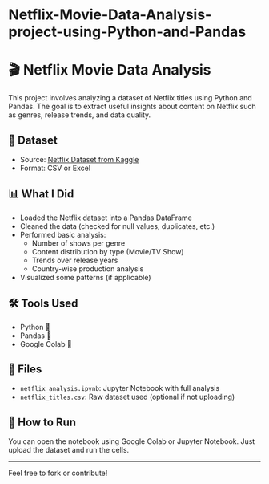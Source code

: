 # Netflix-Movie-Data-Analysis-project-using-Python-and-Pandas
# 🎬 Netflix Movie Data Analysis

This project involves analyzing a dataset of Netflix titles using Python and Pandas. The goal is to extract useful insights about content on Netflix such as genres, release trends, and data quality.

## 📌 Dataset

- Source: [Netflix Dataset from Kaggle](https://www.kaggle.com/datasets/shivamb/netflix-shows)
- Format: CSV or Excel

## 📊 What I Did

- Loaded the Netflix dataset into a Pandas DataFrame
- Cleaned the data (checked for null values, duplicates, etc.)
- Performed basic analysis:
  - Number of shows per genre
  - Content distribution by type (Movie/TV Show)
  - Trends over release years
  - Country-wise production analysis
- Visualized some patterns (if applicable)

## 🛠️ Tools Used

- Python 🐍
- Pandas 🐼
- Google Colab 📓

## 📁 Files

- `netflix_analysis.ipynb`: Jupyter Notebook with full analysis
- `netflix_titles.csv`: Raw dataset used (optional if not uploading)

## 📣 How to Run

You can open the notebook using Google Colab or Jupyter Notebook. Just upload the dataset and run the cells.

---

Feel free to fork or contribute!

